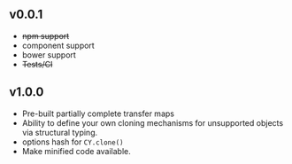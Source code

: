 ## v0.0.1
* ~~npm support~~
* component support
* bower support
* ~~Tests/CI~~

## v1.0.0
* Pre-built partially complete transfer maps
* Ability to define your own cloning mechanisms for unsupported objects via structural typing.
* options hash for `CY.clone()`
* Make minified code available.
